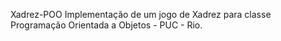  Xadrez-POO
Implementação de um jogo de Xadrez para classe Programação Orientada a Objetos - PUC - Rio.
